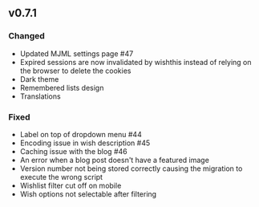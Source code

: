 ## v0.7.1

### Changed

-   Updated MJML settings page #47
-   Expired sessions are now invalidated by wishthis instead of relying on the browser to delete the cookies
-   Dark theme
-   Remembered lists design
-   Translations

### Fixed

-   Label on top of dropdown menu #44
-   Encoding issue in wish description #45
-   Caching issue with the blog #46
-   An error when a blog post doesn't have a featured image
-   Version number not being stored correctly causing the migration to execute the wrong script
-   Wishlist filter cut off on mobile
-   Wish options not selectable after filtering
